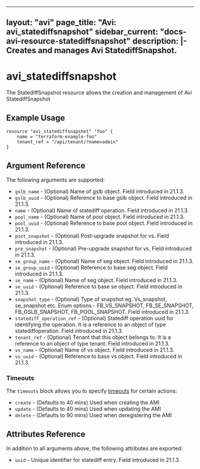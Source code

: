 <!--
    Copyright 2021 VMware, Inc.
    SPDX-License-Identifier: Mozilla Public License 2.0
-->
---
layout: "avi"
page_title: "Avi: avi_statediffsnapshot"
sidebar_current: "docs-avi-resource-statediffsnapshot"
description: |-
  Creates and manages Avi StatediffSnapshot.
---

# avi_statediffsnapshot

The StatediffSnapshot resource allows the creation and management of Avi StatediffSnapshot

## Example Usage

```hcl
resource "avi_statediffsnapshot" "foo" {
    name = "terraform-example-foo"
    tenant_ref = "/api/tenant/?name=admin"
}
```

## Argument Reference

The following arguments are supported:

* `gslb_name` - (Optional) Name of gslb object. Field introduced in 21.1.3.
* `gslb_uuid` - (Optional) Reference to base gslb object. Field introduced in 21.1.3.
* `name` - (Optional) Name of statediff operation. Field introduced in 21.1.3.
* `pool_name` - (Optional) Name of pool object. Field introduced in 21.1.3.
* `pool_uuid` - (Optional) Reference to base pool object. Field introduced in 21.1.3.
* `post_snapshot` - (Optional) Post-upgrade snapshot for vs. Field introduced in 21.1.3.
* `pre_snapshot` - (Optional) Pre-upgrade snapshot for vs. Field introduced in 21.1.3.
* `se_group_name` - (Optional) Name of seg object. Field introduced in 21.1.3.
* `se_group_uuid` - (Optional) Reference to base seg object. Field introduced in 21.1.3.
* `se_name` - (Optional) Name of seg object. Field introduced in 21.1.3.
* `se_uuid` - (Optional) Reference to base se object. Field introduced in 21.1.3.
* `snapshot_type` - (Optional) Type of snapshot eg. Vs_snapshot, se_snapshot etc. Enum options - FB_VS_SNAPSHOT, FB_SE_SNAPSHOT, FB_GSLB_SNAPSHOT, FB_POOL_SNAPSHOT. Field introduced in 21.1.3.
* `statediff_operation_ref` - (Optional) Statediff operation uuid for identifying the operation. It is a reference to an object of type statediffoperation. Field introduced in 21.1.3.
* `tenant_ref` - (Optional) Tenant that this object belongs to. It is a reference to an object of type tenant. Field introduced in 21.1.3.
* `vs_name` - (Optional) Name of vs object. Field introduced in 21.1.3.
* `vs_uuid` - (Optional) Reference to base vs object. Field introduced in 21.1.3.


### Timeouts

The `timeouts` block allows you to specify [timeouts](https://www.terraform.io/docs/configuration/resources.html#timeouts) for certain actions:

* `create` - (Defaults to 40 mins) Used when creating the AMI
* `update` - (Defaults to 40 mins) Used when updating the AMI
* `delete` - (Defaults to 90 mins) Used when deregistering the AMI

## Attributes Reference

In addition to all arguments above, the following attributes are exported:

* `uuid` -  Unique identifier for statediff entry. Field introduced in 21.1.3.

